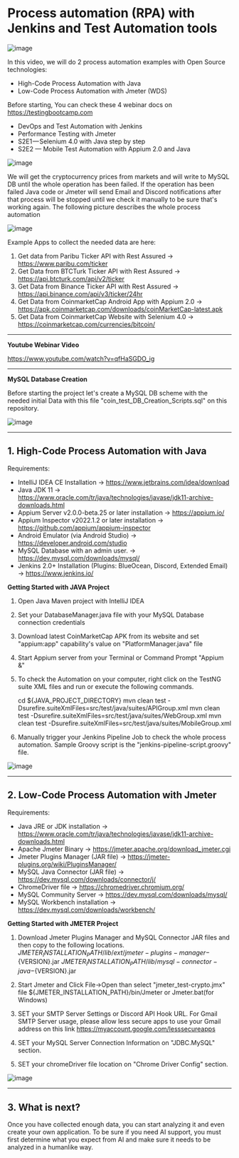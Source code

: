 # Process automation (RPA) with Jenkins and Test Automation tools

![image](https://user-images.githubusercontent.com/89974862/156874989-80da2945-5a2d-4e55-81ce-b0223781f612.png)

In this video, we will do 2 process automation examples with Open Source technologies:

  - High-Code Process Automation with Java
  - Low-Code Process Automation with Jmeter (WDS)

 Before starting, You can check these 4 webinar docs on https://testingbootcamp.com
  - DevOps and Test Automation with Jenkins
  - Performance Testing with Jmeter
  - S2E1 — Selenium 4.0 with Java step by step
  - S2E2 — Mobile Test Automation with Appium 2.0 and Java

![image](https://user-images.githubusercontent.com/89974862/156874888-abafd451-e26f-4543-bc7e-28c77f4ce507.png)

We will get the cryptocurrency prices from markets and will write to MySQL DB until the whole operation has been failed. If the operation has been failed Java code or Jmeter will send Email and Discord notifications after that process will be stopped until we check it manually to be sure that's working again. The following picture describes the whole process automation

![image](https://user-images.githubusercontent.com/89974862/156874676-193ab354-22b3-42ea-a5da-8a4e9786fbb6.png)

Example Apps to collect the needed data are here:
  1.  Get data from Paribu Ticker API with Rest Assured -> https://www.paribu.com/ticker
  2.  Get Data from BTCTurk Ticker API with Rest Assured -> https://api.btcturk.com/api/v2/ticker
  3.  Get Data from Binance Ticker API with Rest Assured -> https://api.binance.com/api/v3/ticker/24hr
  4.  Get Data from CoinmarketCap Android App with Appium 2.0 -> https://apk.coinmarketcap.com/downloads/coinMarketCap-latest.apk
  5.  Get Data from CoinmarketCap Website with Selenium 4.0 -> https://coinmarketcap.com/currencies/bitcoin/

***

**Youtube Webinar Video**

https://www.youtube.com/watch?v=qfHaSGDO_ig

***

**MySQL Database Creation**

Before starting the project let's create a MySQL DB scheme with the needed initial Data with this file "coin_test_DB_Creation_Scripts.sql" on this repository.

![image](https://user-images.githubusercontent.com/89974862/156876279-ef5058f5-df24-4d4a-9c04-133b82a90cd8.png)

***

## 1. High-Code Process Automation with Java ##

Requirements:
  - IntelliJ IDEA CE Installation -> https://www.jetbrains.com/idea/download
  - Java JDK 11 -> https://www.oracle.com/tr/java/technologies/javase/jdk11-archive-downloads.html
  - Appium Server v2.0.0-beta.25 or later installation -> https://appium.io/
  - Appium Inspector v2022.1.2 or later installation -> https://github.com/appium/appium-inspector
  - Android Emulator (via Android Studio) -> https://developer.android.com/studio
  - MySQL Database with an admin user. ->  https://dev.mysql.com/downloads/mysql/
  - Jenkins 2.0+ Installation (Plugins: BlueOcean, Discord, Extended Email) -> https://www.jenkins.io/

**Getting Started with JAVA Project**
  1. Open Java Maven project with IntelliJ IDEA

  2. Set your DatabaseManager.java file with your MySQL Database connection credentials
  
  3. Download latest CoinMarketCap APK from its website and set "appium:app" capability's value on "PlatformManager.java"  file

  4. Start Appium server from your Terminal or Command Prompt "Appium &"

  5. To check the Automation on your computer, right click on the TestNG suite XML files and run or execute the following commands.

      cd ${JAVA_PROJECT_DIRECTORY}
      mvn clean test -Dsurefire.suiteXmlFiles=src/test/java/suites/APIGroup.xml
      mvn clean test -Dsurefire.suiteXmlFiles=src/test/java/suites/WebGroup.xml
      mvn clean test -Dsurefire.suiteXmlFiles=src/test/java/suites/MobileGroup.xml
  
  6. Manually trigger your Jenkins Pipeline Job to check the whole process automation. Sample Groovy script is the "jenkins-pipeline-script.groovy" file.

![image](https://user-images.githubusercontent.com/89974862/156876045-58e33fd4-0963-4f74-9a74-4ea861abc58e.png)


***

## 2. Low-Code Process Automation with Jmeter ##

Requirements:
  - Java JRE or JDK installation -> https://www.oracle.com/tr/java/technologies/javase/jdk11-archive-downloads.html
  - Apache Jmeter Binary -> https://jmeter.apache.org/download_jmeter.cgi
  - Jmeter Plugins Manager (JAR file) -> https://jmeter-plugins.org/wiki/PluginsManager/
  - MySQL Java Connector (JAR file) -> https://dev.mysql.com/downloads/connector/j/
  - ChromeDriver file -> https://chromedriver.chromium.org/
  - MySQL Community Server -> https://dev.mysql.com/downloads/mysql/
  - MySQL Workbench installation -> https://dev.mysql.com/downloads/workbench/

**Getting Started with JMETER Project**
  1. Download Jmeter Plugins Manager and MySQL Connector JAR files and then copy to the following locations.
    ${JMETER_INSTALLATION_PATH}/lib/ext/jmeter-plugins-manager-${VERSION}.jar
    ${JMETER_INSTALLATION_PATH}/lib/mysql-connector-java-${VERSION}.jar
    
  2. Start Jmeter and Click File->Open than select "jmeter_test-crypto.jmx" file 
     ${JMETER_INSTALLATION_PATH}/bin/Jmeter or Jmeter.bat(for Windows)
     
  3. SET your SMTP Server Settings or Discord API Hook URL. For Gmail SMTP Server usage, please allow less secure apps to use your Gmail address on this link https://myaccount.google.com/lesssecureapps

  4. SET your MySQL Server Connection Information on "JDBC.MySQL" section.
  
  5. SET your chromeDriver file location on "Chrome Driver Config" section.

![image](https://user-images.githubusercontent.com/89974862/156876224-a7cfaf99-b531-4ad9-93c4-649103d9d52e.png)

***

## 3. What is next? ##

Once you have collected enough data, you can start analyzing it and even create your own application. To be sure if you need AI support, you must first determine what you expect from AI and make sure it needs to be analyzed in a humanlike way.

